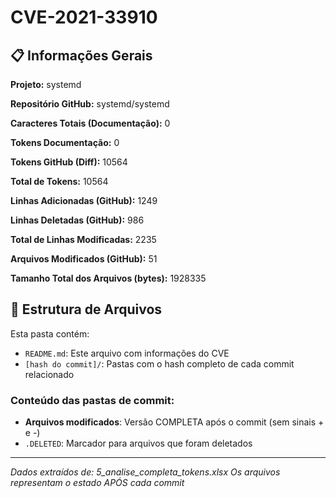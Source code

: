 # CVE-2021-33910

## 📋 Informações Gerais

**Projeto:** systemd

**Repositório GitHub:** systemd/systemd

**Caracteres Totais (Documentação):** 0

**Tokens Documentação:** 0

**Tokens GitHub (Diff):** 10564

**Total de Tokens:** 10564

**Linhas Adicionadas (GitHub):** 1249

**Linhas Deletadas (GitHub):** 986

**Total de Linhas Modificadas:** 2235

**Arquivos Modificados (GitHub):** 51

**Tamanho Total dos Arquivos (bytes):** 1928335


## 📁 Estrutura de Arquivos

Esta pasta contém:

- `README.md`: Este arquivo com informações do CVE
- `[hash do commit]/`: Pastas com o hash completo de cada commit relacionado

### Conteúdo das pastas de commit:

- **Arquivos modificados**: Versão COMPLETA após o commit (sem sinais + e -)
- `.DELETED`: Marcador para arquivos que foram deletados

---

*Dados extraídos de: 5_analise_completa_tokens.xlsx*
*Os arquivos representam o estado APÓS cada commit*
